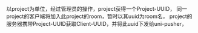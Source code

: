 以project为单位，经过管理员的操作，project获得一个Project-UUID，
同一project的客户端将加入此project的room，暂时以其uuid为room名，
project的服务器携带Project-UUID获取Client-UUID，并将此uuid下发给uni-pusher，
